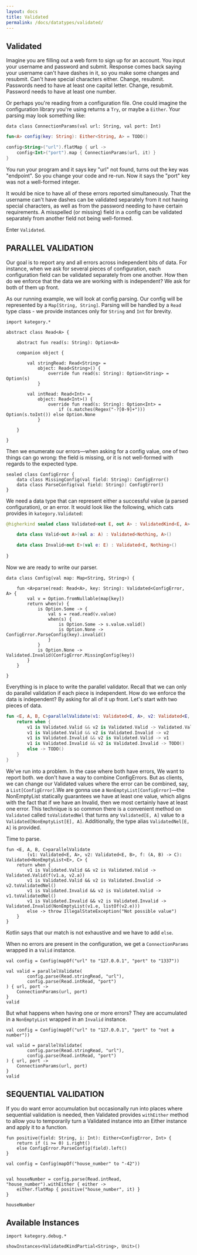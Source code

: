 ```yaml
---
layout: docs
title: Validated
permalink: /docs/datatypes/validated/
---
```


## Validated

Imagine you are filling out a web form to sign up for an account. You input your username and 
password and submit. Response comes back saying your username can't have dashes in it, 
so you make some changes and resubmit. Can't have special characters either. Change, resubmit. 
Passwords need to have at least one capital letter. Change, resubmit. Password needs to have at least one number.

Or perhaps you're reading from a configuration file. One could imagine the configuration library
you're using returns a `Try`, or maybe a `Either`. Your parsing may look something like:

```kotlin:ank
data class ConnectionParams(val url: String, val port: Int)
```

```kotlin
fun<A> config(key: String): Either<String, A> = TODO()

config<String>("url").flatMap { url ->
    config<Int>("port").map { ConnectionParams(url, it) }
}
```

You run your program and it says key "url" not found, turns out the key was "endpoint". So 
you change your code and re-run. Now it says the "port" key was not a well-formed integer.

It would be nice to have all of these errors reported simultaneously. That the username can't 
have dashes can be validated separately from it not having special characters, as well as 
from the password needing to have certain requirements. A misspelled (or missing) field in 
a config can be validated separately from another field not being well-formed.

Enter `Validated`.

## PARALLEL VALIDATION

Our goal is to report any and all errors across independent bits of data. For instance, when 
we ask for several pieces of configuration, each configuration field can be validated separately 
from one another. How then do we enforce that the data we are working with is independent? 
We ask for both of them up front.

As our running example, we will look at config parsing. Our config will be represented by a 
`Map[String, String]`. Parsing will be handled by a `Read` type class - we provide instances only 
for `String` and `Int` for brevity.

```kotlin:ank
import kategory.*

abstract class Read<A> {

    abstract fun read(s: String): Option<A>

    companion object {

        val stringRead: Read<String> =
            object: Read<String>() {
                override fun read(s: String): Option<String> = Option(s)
            }

        val intRead: Read<Int> =
            object: Read<Int>() {
                override fun read(s: String): Option<Int> =
                    if (s.matches(Regex("-?[0-9]+"))) Option(s.toInt()) else Option.None
            }

    }

}
```

Then we enumerate our errors—when asking for a config value, one of two things can go wrong: 
the field is missing, or it is not well-formed with regards to the expected type.

```kotlin:ank
sealed class ConfigError {
    data class MissingConfig(val field: String): ConfigError()
    data class ParseConfig(val field: String): ConfigError()
}
```

We need a data type that can represent either a successful value (a parsed configuration), or an error. 
It would look like the following, which cats provides in `kategory.Validated`:

```kotlin
@higherkind sealed class Validated<out E, out A> : ValidatedKind<E, A> {

    data class Valid<out A>(val a: A) : Validated<Nothing, A>()

    data class Invalid<out E>(val e: E) : Validated<E, Nothing>()
    
}
```

Now we are ready to write our parser.

```kotlin:ank
data class Config(val map: Map<String, String>) {

    fun <A>parse(read: Read<A>, key: String): Validated<ConfigError, A> {
        val v = Option.fromNullable(map[key])
        return when(v) {
            is Option.Some -> {
                val s = read.read(v.value)
                when(s) {
                    is Option.Some -> s.value.valid()
                    is Option.None -> ConfigError.ParseConfig(key).invalid()
                }
            }
            is Option.None -> Validated.Invalid(ConfigError.MissingConfig(key))
        }
    }

}
```

Everything is in place to write the parallel validator. Recall that we can only do parallel 
validation if each piece is independent. How do we enforce the data is independent? By 
asking for all of it up front. Let's start with two pieces of data.

```kotlin
fun <E, A, B, C>parallelValidate(v1: Validated<E, A>, v2: Validated<E, B>, f: (A, B) -> C): Validated<E, C> {
    return when {
        v1 is Validated.Valid && v2 is Validated.Valid -> Validated.Valid(f(v1.a, v2.a))
        v1 is Validated.Valid && v2 is Validated.Invalid -> v2
        v1 is Validated.Invalid && v2 is Validated.Valid -> v1
        v1 is Validated.Invalid && v2 is Validated.Invalid -> TODO()
        else -> TODO()
    }
}
```

We've run into a problem. In the case where both have errors, We want to report both. we 
don't have a way to combine ConfigErrors. But as clients, we can change our Validated 
values where the error can be combined, say, a `List[ConfigError]`.We are gonna use a 
`NonEmptyList[ConfigError]`—the NonEmptyList statically guarantees we have at least one value, 
which aligns with the fact that if we have an Invalid, then we most certainly have at least one error. 
This technique is so common there is a convenient method on `Validated` called `toValidatedNel`
that turns any `Validated[E, A]` value to a `Validated[NonEmptyList[E], A]`. Additionally, the 
type alias `ValidatedNel[E, A]` is provided.

Time to parse.

```kotlin:ank
fun <E, A, B, C>parallelValidate
        (v1: Validated<E, A>, v2: Validated<E, B>, f: (A, B) -> C): Validated<NonEmptyList<E>, C> {
    return when {
        v1 is Validated.Valid && v2 is Validated.Valid -> Validated.Valid(f(v1.a, v2.a))
        v1 is Validated.Valid && v2 is Validated.Invalid -> v2.toValidatedNel()
        v1 is Validated.Invalid && v2 is Validated.Valid -> v1.toValidatedNel()
        v1 is Validated.Invalid && v2 is Validated.Invalid -> Validated.Invalid(NonEmptyList(v1.e, listOf(v2.e)))
        else -> throw IllegalStateException("Not possible value")
    }
}
```

Kotlin says that our match is not exhaustive and we have to add `else`.

When no errors are present in the configuration, we get a `ConnectionParams` wrapped in a `Valid` instance.

```kotlin:ank
val config = Config(mapOf("url" to "127.0.0.1", "port" to "1337"))

val valid = parallelValidate(
        config.parse(Read.stringRead, "url"),
        config.parse(Read.intRead, "port")
) { url, port ->
    ConnectionParams(url, port)
}
valid
```
    
But what happens when having one or more errors? They are accumulated in a `NonEmptyList` wrapped in 
an `Invalid` instance.

```kotlin:ank
val config = Config(mapOf("url" to "127.0.0.1", "port" to "not a number"))

val valid = parallelValidate(
        config.parse(Read.stringRead, "url"),
        config.parse(Read.intRead, "port")
) { url, port ->
    ConnectionParams(url, port)
}
valid
```

## SEQUENTIAL VALIDATION

If you do want error accumulation but occasionally run into places where sequential validation is needed, 
then Validated provides `withEither` method to allow you to temporarily turn a Validated 
instance into an Either instance and apply it to a function.

```kotlin:ank
fun positive(field: String, i: Int): Either<ConfigError, Int> {
    return if (i >= 0) i.right()
    else ConfigError.ParseConfig(field).left()
}

val config = Config(mapOf("house_number" to "-42"))


val houseNumber = config.parse(Read.intRead, "house_number").withEither { either ->
    either.flatMap { positive("house_number", it) }
}

houseNumber
```

## Available Instances

```kotlin:ank
import kategory.debug.*

showInstances<ValidatedKindPartial<String>, Unit>()
```
